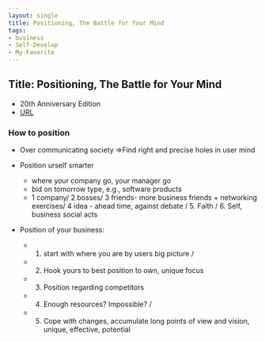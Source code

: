```yaml
---
layout: single
title: Positioning, The Battle for Your Mind
tags:
- business
- Self-Develop
- My-Favorite
---
```





## Title: Positioning, The Battle for Your Mind
- 20th Anniversary Edition
- [URL](https://www.amazon.com/Positioning-Battle-Your-Al-Ries/dp/0071373586)



### How to position 
- Over communicating society =>Find right and precise holes in user mind

- Position urself smarter 
	+ where your company go, your manager go
	+ bid on tomorrow type, e.g., software products 
	+ 1 company/ 2 bosses/ 3 friends- more business friends + networking exercises/ 4 idea - ahead time, against debate / 5. Faith / 6. Self, business social acts

- Position of your business: 
	+ 1. start with where you are by users big picture / 
	+ 2. Hook yours to best position to own, unique focus  
	+ 3. Position regarding competitors 
	+ 4. Enough resources? Impossible? / 
	+ 5. Cope with changes, accumulate long points of view and vision, unique, effective, potential 


